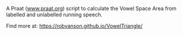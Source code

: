 A Praat (www.praat.org) script to calculate the Vowel Space Area from labelled and unlabelled running speech. 

Find more at: https://robvanson.github.io/VowelTriangle/
